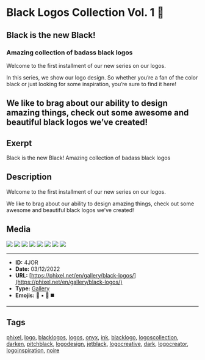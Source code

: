 # Black Logos Collection Vol. 1 🖤
## Black is the new Black!
### Amazing collection of badass black logos
Welcome to the first installment of our new series on our logos.

In this series, we show our logo design. So whether you’re a fan of the color black or just looking for some inspiration, you’re sure to find it here!

We like to brag about our ability to design amazing things, check out some awesome and beautiful black logos we’ve created!
------------
## Exerpt
Black is the new Black!
Amazing collection of badass black logos
## Description
Welcome to the first installment of our new series on our logos.

We like to brag about our ability to design amazing things, check out some awesome and beautiful black logos we’ve created!
## Media
<img src="media/75b8e52e/black-logo-001.jpg">
<img src="media/d737d7ee/black-logo-003.jpg">
<img src="media/327fb539/black-logo-004.jpg">
<img src="media/0d284d8b/black-logo-005.jpg">
<img src="media/1c774fbd/black-logo-006.jpg">
<img src="media/35804932/black-logo-007.jpg">
<img src="media/af91de73/black-logo-008.jpg">
<img src="media/9f4a798c/black-logo-009.jpg">

------------
- **ID:** 4JOR
- **Date:** 03/12/2022
- **URL:** [https://phixel.net/en/gallery/black-logos/](https://phixel.net/en/gallery/black-logos/)
- **Type:** [Gallery](#gallery)
- **Emojis:** 🖤 ▪️ 🦳 ◼️

------------
## Tags
[phixel](#phixel), [logo](#logo), [blacklogos](#blacklogos), [logos](#logos), [onyx](#onyx), [ink](#ink), [blacklogo](#blacklogo), [logoscollection](#logoscollection), [darken](#darken), [pitchblack](#pitchblack), [logodesign](#logodesign), [jetblack](#jetblack), [logocreative](#logocreative), [dark](#dark), [logocreator](#logocreator), [logoinspiration](#logoinspiration), [noire](#noire)
